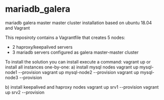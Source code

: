 # mariadb_galera
mariadb galera master master cluster installation based on ubuntu 18.04 and Vagrant

This reposiroty contains a Vagrantfile that creates 5 nodes:
- 2 haproxy/keepalived servers
- 3 mariadb servers configured as galera master-master cluster

To install the solution you can install execute a command:
  vagrant up
or install all instances one-by-one:
  a) install mysql nodes
  vagrant up mysql-node1 --provision
  vagrant up mysql-node2 --provision
  vagrant up mysql-node3 --provision
  
  b) install keepalived and haproxy nodes
  vagrant up srv1 --provision
  vagrant up srv2 --provision
  


